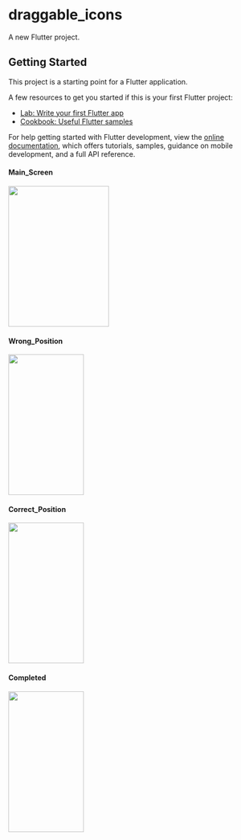 # draggable_icons

A new Flutter project.

## Getting Started

This project is a starting point for a Flutter application.

A few resources to get you started if this is your first Flutter project:

- [Lab: Write your first Flutter app](https://docs.flutter.dev/get-started/codelab)
- [Cookbook: Useful Flutter samples](https://docs.flutter.dev/cookbook)

For help getting started with Flutter development, view the
[online documentation](https://docs.flutter.dev/), which offers tutorials,
samples, guidance on mobile development, and a full API reference.


<h4>Main_Screen</h4>
<img src="https://user-images.githubusercontent.com/67046451/172492769-b1b35396-9169-4f67-aa26-6caf08d79206.png" width="200" height="280">
<h4>Wrong_Position</h4>
<img src="https://user-images.githubusercontent.com/67046451/172492897-5cb6d6fd-8e91-48d3-90a1-4e0c5b6f7285.png" width="150" height="280">
<h4>Correct_Position</h4>
<img src="https://user-images.githubusercontent.com/67046451/172492987-74ec317c-7e48-4714-8bce-dd2268b7d1d1.png" width="150" height="280">
<h4>Completed</h4>
<img src="https://user-images.githubusercontent.com/67046451/172492516-ec4c0302-efee-405b-b585-25fa973eb73e.png" width="150" height="280">
